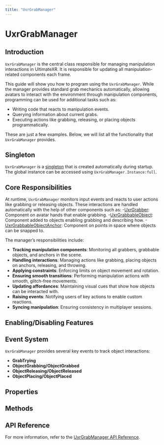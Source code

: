 ```yaml
---
title: "UxrGrabManager"
---
```


# UxrGrabManager

## Introduction
`UxrGrabManager` is the central class responsible for managing manipulation interactions in UltimateXR. It is responsible for updating all manipulation-related components each frame.

This guide will show you how to program using the `UxrGrabManager`. While the manager provides standard grab mechanics automatically, allowing avatars to interact with the environment through manipulation components, programming can be used for additional tasks such as:
- Writing code that reacts to manipulation events.
- Querying information about current grabs.
- Executing actions like grabbing, releasing, or placing objects programmatically.

These are just a few examples. Below, we will list all the functionality that `UxrGrabManager` provides.

## Singleton
`UxrGrabManager` is a [singleton](/docs/programming-guide/architecture/singletons) that is created automatically during startup. The global instance can be accessed using `UxrGrabManager.Instance:full`.

## Core Responsibilities
At runtime, `UxrGrabManager` monitors input events and reacts to user actions like grabbing or releasing objects. These interactions are handled automatically with the help of other components such as:
-[UxrGrabber](/docs/programming-guide/manipulation/uxrgrabber): Component on avatar hands that enable grabbing.
-[UxrGrabbableObject](/docs/programming-guide/manipulation/uxrgrabbableobject): Component added to objects enabling grabbing and describing how.
-[UxrGrabbableObjectAnchor](/docs/programming-guide/manipulation/uxrgrabbableobjectanchor): Component on points in space where objects can be snapped to.

The manager’s responsibilities include:
- **Tracking manipulation components**: Monitoring all grabbers, grabbable objects, and anchors in the scene.
- **Handling interactions**: Managing actions like grabbing, placing objects on anchors, releasing, and throwing.
- **Applying constraints**: Enforcing limits on object movement and rotation.
- **Ensuring smooth transitions**: Performing manipulation actions with smooth, glitch-free movements.
- **Updating affordances**: Maintaining visual cues that show how objects can be interacted with.
- **Raising events**: Notifying users of key actions to enable custom reactions.
- **Syncing manipulation**: Ensuring consistency in multiplayer sessions.

## Enabling/Disabling Features

## Event System
`UxrGrabManager` provides several key events to track object interactions:
- **GrabTrying**
- **ObjectGrabbing/ObjectGrabbed**
- **ObjectReleasing/ObjectReleased**
- **ObjectPlacing/ObjectPlaced**

## Properties

## Methods

## API Reference

For more information, refer to the [UxrGrabManager API Reference](/api/T_UltimateXR_Manipulation_UxrGrabManager).
